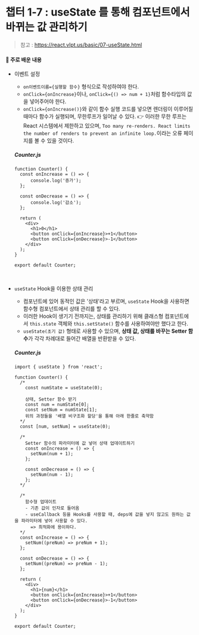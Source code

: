 # 챕터 1-7 : useState 를 통해 컴포넌트에서 바뀌는 값 관리하기

> 참고 : https://react.vlpt.us/basic/07-useState.html

#### 📕 주로 배운 내용

- 이벤트 설정

  - `on이벤트이름={실행할 함수}` 형식으로 작성하여야 한다.
  - `onClick={onIncrease}`이나, `onClick={() => num + 1}`처럼 함수타입의 값을 넣어주어야 한다.
  - `onClick={onIncrease()}`와 같이 함수 실행 코드를 넣으면 렌더링이 이루어질 때마다 함수가 실행되며, 무한루프가 일어날 수 있다.
    👉 이러한 무한 루프는 React 시스템에서 제한하고 있으며, `Too many re-renders. React limits the number of renders to prevent an infinite loop.`이라는 오류 페이지를 볼 수 있을 것이다.

  ##### Counter.js

  ```{.javascript}
  function Counter() {
    const onIncrease = () => {
        console.log('증가');
    };

    const onDecrease = () => {
        console.log('감소');
    };

    return (
      <div>
        <h1>0</h1>
        <button onClick={onIncrease}>+1</button>
        <button onClick={onDecrease}>-1</button>
      </div>
    );
  }

  export default Counter;
  ```

  <br>

- `useState` Hook을 이용한 상태 관리

  - 컴포넌트에 있어 동적인 값은 '상태'라고 부르며, `useState` Hook을 사용하면 함수형 컴포넌트에서 상태 관리를 할 수 있다.<br>
  - 이러한 Hook이 생기기 전까지는, 상태를 관리하기 위해 클래스형 컴포넌트에서 `this.state` 객체와 `this.setState()` 함수를 사용하여야만 했다고 한다.
  - `useState(초기 값)` 형태로 사용할 수 있으며, **상태 값, 상태를 바꾸는 Setter 함수**가 각각 차례대로 들어간 배열을 반환받을 수 있다.

  ##### Counter.js

  ```{.javascript}
  import { useState } from 'react';

  function Counter() {
    /*
      const numState = useState(0);
      
      상태, Setter 함수 받기
      const num = numState[0];
      const setNum = numState[1];
      위의 과정들을 '배열 비구조화 할당'을 통해 아래 한줄로 축약함
    */
    const [num, setNum] = useState(0);

    /*
      Setter 함수의 파라미터에 값 넣어 상태 업데이트하기
      const onIncrease = () => {
        setNum(num + 1);
      };

      const onDecrease = () => {
        setNum(num - 1);
      };
    */

    /*
      함수형 업데이트
      - 기존 값이 인자로 들어옴
      - useCallback 등을 Hooks를 사용할 때, deps에 값을 넣지 않고도 원하는 값을 파라미터에 넣어 사용할 수 있다.
        => 최적화에 용이하다.
    */
    const onIncrease = () => {
      setNum((preNum) => preNum + 1);
    };

    const onDecrease = () => {
      setNum((preNum) => preNum - 1);
    };

    return (
      <div>
        <h1>{num}</h1>
        <button onClick={onIncrease}>+1</button>
        <button onClick={onDecrease}>-1</button>
      </div>
    );
  }

  export default Counter;
  ```
